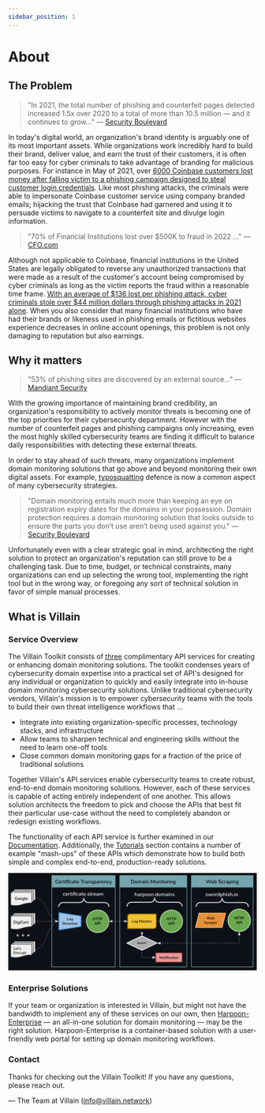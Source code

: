 ```yaml
---
sidebar_position: 1
---
```

# About

## The Problem

 > "In 2021, the total number of phishing and counterfeit pages detected increased 1.5x over 2020 to a total of more than 10.5 million — and it continues to grow..." — [Security Boulevard](https://securityboulevard.com/2022/03/what-is-domain-monitoring-and-why-you-need-it/)

In today's digital world, an organization's brand identity is arguably one of its most important assets. While organizations work incredibly hard to build their brand, deliver value, and earn the trust of their customers, it is often far too easy for cyber criminals to take advantage of branding for malicious purposes. For instance in May of 2021, over [6000 Coinbase customers lost money after falling victim to a phishing campaign designed to steal customer login credentials](https://www.fool.com/the-ascent/cryptocurrency/articles/thousands-of-coinbase-users-hit-by-phishing-attack-heres-how-to-protect-yourself/). Like most phishing attacks, the criminals were able to impersonate Coinbase customer service using company branded emails; hijacking the trust that Coinbase had garnered and using it to persuade victims to navigate to a counterfeit site and divulge login information. 

> "70% of Financial Institutions lost over $500K to fraud in 2022 ..." — [CFO.com](https://www.cfo.com/technology/cyber-security-technology/2023/01/cybersecurity-fraud-lending-breach-recovery/)

Although not applicable to Coinbase, financial institutions in the United States are legally obligated to reverse any unauthorized transactions that were made as a result of the customer's account being compromised by cyber criminals as long as the victim reports the fraud within a reasonable time frame. [With an average of $136 lost per phishing attack, cyber criminals stole over $44 million dollars through phishing attacks in 2021 alone](https://aag-it.com/the-latest-phishing-statistics/). When you also consider that many financial institutions who have had their brands or likeness used in phishing emails or fictitious websites experience decreases in online account openings, this problem is not only damaging to reputation but also earnings. 

## Why it matters

> "53% of phishing sites are discovered by an external source..." — [Mandiant Security](https://www.mandiant.com/resources/reports/mandiant-security-effectiveness-report-deep-dive-cyber-reality)

With the growing importance of maintaining brand credibility, an organization's responsibility to actively monitor threats is becoming one of the top priorities for their cybersecurity department. However with the number of counterfeit pages and phishing campaigns only increasing, even the most highly skilled cybersecurity teams are finding it difficult to balance daily responsibilities with detecting these external threats.

In order to stay ahead of such threats, many organizations implement domain monitoring solutions that go above and beyond monitoring their own digital assets. For example, [typosquatting](https://en.wikipedia.org/wiki/Typosquatting) defence is now a common aspect of many cybersecurity strategies.

> "Domain monitoring entails much more than keeping an eye on registration expiry dates for the domains in your possession. Domain protection requires a domain monitoring solution that looks outside to ensure the parts you don’t use aren’t being used against you." — [Security Boulevard](https://securityboulevard.com/2022/03/what-is-domain-monitoring-and-why-you-need-it/)

Unfortunately even with a clear strategic goal in mind, architecting the right solution to protect an organization's reputation can still prove to be a challenging task. Due to time, budget, or technical constraints, many organizations can end up selecting the wrong tool, implementing the right tool but in the wrong way, or foregoing any sort of technical solution in favor of simple manual processes.

## What is Villain

### Service Overview

The Villain Toolkit consists of <u>three</u> complimentary API services for creating or enhancing domain monitoring solutions. The toolkit condenses years of cybersecurity domain expertise into a practical set of API's designed for any individual or organization to quickly and easily integrate into in-house domain monitoring cybersecurity solutions. Unlike traditional cybersecurity vendors, Villain's mission is to empower cybersecurity teams with the tools to build their own threat intelligence workflows that ...
- Integrate into existing organization-specific processes, technology stacks, and infrastructure
- Allow teams to sharpen technical and engineering skills without the need to learn one-off tools
- Close common domain monitoring gaps for a fraction of the price of traditional solutions

Together Villain's API services enable cybersecurity teams to create robust, end-to-end domain monitoring solutions. However, each of these services is capable of acting entirely independent of one another. This allows solution architects the freedom to pick and choose the APIs that best fit their particular use-case without the need to completely abandon or redesign existing workflows. 

The functionality of each API service is further examined in our [Documentation](/docs). Additionally, the [Tutorials](/about/tutorials/intro) section contains a number of example "mash-ups" of these APIs which demonstrate how to build both simple and complex end-to-end, production-ready solutions.

![Services](services-overview.png)

### Enterprise Solutions

If your team or organization is interested in Villain, but might not have the bandwidth to implement any of these services on our own, then [Harpoon-Enterprise](/about/enterprise/harpoon-enterprise) — an all-in-one solution for domain monitoring — may be the right solution. Harpoon-Enterprise is a container-based solution with a user-friendly web portal for setting up domain monitoring workflows.

### Contact

Thanks for checking out the Villain Toolkit! If you have any questions, please reach out.

— The Team at Villain
(info@villain.network)
